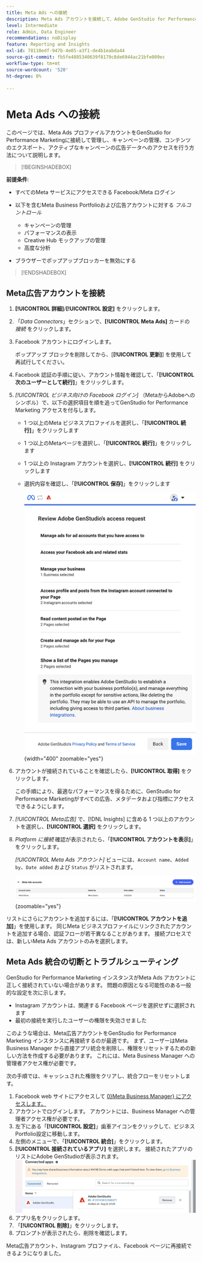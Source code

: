 ```yaml
---
title: Meta Ads への接続
description: Meta Ads アカウントを接続して、Adobe GenStudio for Performance Marketingで広告とメディアをアクティブ化およびモニタリングします。
level: Intermediate
role: Admin, Data Engineer
recommendations: noDisplay
feature: Reporting and Insights
exl-id: 78110edf-947b-4e05-a3f1-de4b1eabda44
source-git-commit: fb5fe4885340639f8179c8de6944ac21bfe009ec
workflow-type: tm+mt
source-wordcount: '520'
ht-degree: 0%

---
```


# Meta Ads への接続

このページでは、Meta Ads プロファイルアカウントをGenStudio for Performance Marketingに接続して管理し、キャンペーンの管理、コンテンツのエクスポート、アクティブなキャンペーンの広告データへのアクセスを行う方法について説明します。

>[!BEGINSHADEBOX]

**前提条件**:

- すべてのMeta サービスにアクセスできる Facebook/Meta ログイン

- 以下を含むMeta Business Portfolioおよび広告アカウントに対する _フルコントロール_

   - キャンペーンの管理
   - パフォーマンスの表示
   - Creative Hub モックアップの管理
   - 高度な分析

- ブラウザーでポップアップブロッカーを無効にする

>[!ENDSHADEBOX]

## Meta広告アカウントを接続

1. **[!UICONTROL 詳細]**/**[!UICONTROL 設定]** をクリックします。

1. 「_Data Connectors_」セクションで、**[!UICONTROL Meta Ads]** カードの _接続_ をクリックします。

1. Facebook アカウントにログインします。

   ポップアップ ブロックを削除してから、[**[!UICONTROL 更新]**] を使用して再試行してください。

1. Facebook 認証の手順に従い、アカウント情報を確認して、「**[!UICONTROL 次のユーザーとして続行]**」をクリックします。

1. _[!UICONTROL ビジネス向けの Facebook ログイン]_ （MetaからAdobeへのシンボル）で、以下の選択項目を順を追ってGenStudio for Performance Marketing アクセスを付与します。

   - 1 つ以上のMeta ビジネスプロファイルを選択し、「**[!UICONTROL 続行]**」をクリックします
   - 1 つ以上のMetaページを選択し、「**[!UICONTROL 続行]**」をクリックします
   - 1 つ以上の Instagram アカウントを選択し、**[!UICONTROL 続行]** をクリックします
   - 選択内容を確認し、「**[!UICONTROL 保存]**」をクリックします

     ![ 選択項目を確認 ](/help/assets/meta/meta-review-selections.png " 選択項目を確認 "){width="400" zoomable="yes"}

1. アカウントが接続されていることを確認したら、**[!UICONTROL 取得]** をクリックします。

   この手順により、最適なパフォーマンスを得るために、GenStudio for Performance Marketingがすべての広告、メタデータおよび指標にアクセスできるようにします。

1. _[!UICONTROL Meta広告]_ で、[!DNL Insights] に含める 1 つ以上のアカウントを選択し、**[!UICONTROL 選択]** をクリックします。

1. _Platform に接続_ 確認が表示されたら、「**[!UICONTROL アカウントを表示]**」をクリックします。

   _[!UICONTROL Meta Ads アカウント]_ ビューには、`Account name`、`Added by`、`Date added` および `Status` がリストされます。

   ![Meta アカウントのリスト ](/help/assets/meta/meta-accounts-list.png " 接続されているMeta アカウントのリスト "){zoomable="yes"}

リストにさらにアカウントを追加するには、「**[!UICONTROL アカウントを追加]**」を使用します。 同じMeta ビジネスプロファイルにリンクされたアカウントを追加する場合、認証フローが若干異なることがあります。 接続プロセスでは、新しいMeta Ads アカウントのみを選択します。

## Meta Ads 統合の切断とトラブルシューティング

GenStudio for Performance Marketing インスタンスがMeta Ads アカウントに正しく接続されていない場合があります。 問題の原因となる可能性のある一般的な設定を次に示します。

- Instagram アカウントは、関連する Facebook ページを選択せずに選択されます
- 最初の接続を実行したユーザーの権限を失効させました

このような場合は、Meta広告アカウントをGenStudio for Performance Marketing インスタンスに再接続するのが最適です。 まず、ユーザーはMeta Business Manager から直接アプリ統合を削除し、権限をリセットするための新しい方法を作成する必要があります。 これには、Meta Business Manager への管理者アクセス権が必要です。

次の手順では、キャッシュされた権限をクリアし、統合フローをリセットします。

1. Facebook web サイトにアクセスして [0}Meta Business Manager} にアクセスします。](https://business.facebook.com)
1. アカウントでログインします。 アカウントには、Business Manager への管理者アクセス権が必要です。
1. 左下にある「**[!UICONTROL 設定]**」歯車アイコンをクリックして、ビジネスPortfolio設定に移動します。
1. 左側のメニューで、「**[!UICONTROL 統合]**」をクリックします。
1. **[!UICONTROL 接続されているアプリ]** を選択します。 接続されたアプリのリストにAdobe GenStudioが表示されます。
   ![Meta Business Manager 接続アプリケーション ](./meta-connected-apps.png "Meta Business Manager 接続アプリケーション ウィンドウ ")
1. アプリ名をクリックします。
1. 「**[!UICONTROL 削除]**」をクリックします。
1. プロンプトが表示されたら、削除を確認します。

Meta広告アカウント、Instagram プロファイル、Facebook ページに再接続できるようになりました。
